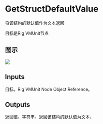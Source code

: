 # GetStructDefaultValue

将该结构的默认值作为文本返回

目标是Rig VMUnit节点

## 图示

![]($-20221218-20463905.png)

## Inputs

目标。Rig VMUnit Node Object Reference。  

## Outputs

返回值。字符串。返回该结构的默认值为文本。
